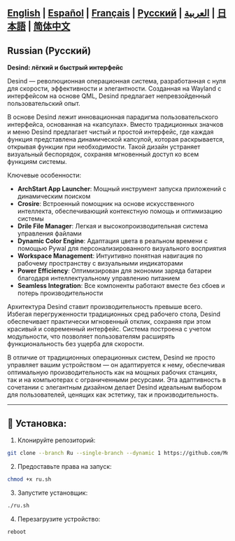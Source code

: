 [English](https://github.com/MdX07r/Desind) | [Español](https://github.com/MdX07r/Desind/tree/ES) | [Français](https://github.com/MdX07r/Desind/tree/FR) | [Pусский](https://github.com/MdX07r/Desind/tree/RU) | [العربية](https://github.com/MdX07r/Desind/tree/AR) | [日本語](https://github.com/MdX07r/Desind/tree/JP) | [简体中文](https://github.com/MdX07r/Desind/tree/CN)
---

## Russian (Pусский)

**Desind: лёгкий и быстрый интерфейс**

Desind — революционная операционная система, разработанная с нуля для скорости, эффективности и элегантности. Созданная на Wayland с интерфейсом на основе QML, Desind предлагает непревзойденный пользовательский опыт.

В основе Desind лежит инновационная парадигма пользовательского интерфейса, основанная на «капсулах». Вместо традиционных значков и меню Desind предлагает чистый и простой интерфейс, где каждая функция представлена ​​динамической капсулой, которая раскрывается, открывая функции при необходимости. Такой дизайн устраняет визуальный беспорядок, сохраняя мгновенный доступ ко всем функциям системы.

Ключевые особенности:

- **ArchStart App Launcher**: Мощный инструмент запуска приложений с динамическим поиском
- **Crosire**: Встроенный помощник на основе искусственного интеллекта, обеспечивающий контекстную помощь и оптимизацию системы
- **Drile File Manager**: Легкая и высокопроизводительная система управления файлами
- **Dynamic Color Engine**: Адаптация цвета в реальном времени с помощью Pywal для персонализированного визуального восприятия
- **Workspace Management**: Интуитивно понятная навигация по рабочему пространству с визуальными индикаторами
- **Power Efficiency**: Оптимизирован для экономии заряда батареи благодаря интеллектуальному управлению питанием
- **Seamless Integration**: Все компоненты работают вместе без сбоев и потерь производительности

Архитектура Desind ставит производительность превыше всего. Избегая перегруженности традиционных сред рабочего стола, Desind обеспечивает практически мгновенный отклик, сохраняя при этом красивый и современный интерфейс. Система построена с учетом модульности, что позволяет пользователям расширять функциональность без ущерба для скорости.

В отличие от традиционных операционных систем, Desind не просто управляет вашим устройством — он адаптируется к нему, обеспечивая оптимальную производительность как на мощных рабочих станциях, так и на компьютерах с ограниченными ресурсами. Эта адаптивность в сочетании с элегантным дизайном делает Desind идеальным выбором для пользователей, ценящих как эстетику, так и производительность.

---

## 🔹 Установка:

1. Клонируйте репозиторий:
```bash
git clone --branch Ru --single-branch --dynamic 1 https://github.com/MdX07r/Desind.git
```
2. Предоставьте права на запуск:
```bash
chmod +x ru.sh
```
3. Запустите установщик:
```bash
./ru.sh
```
4. Перезагрузите устройство:
```bash
reboot
```
